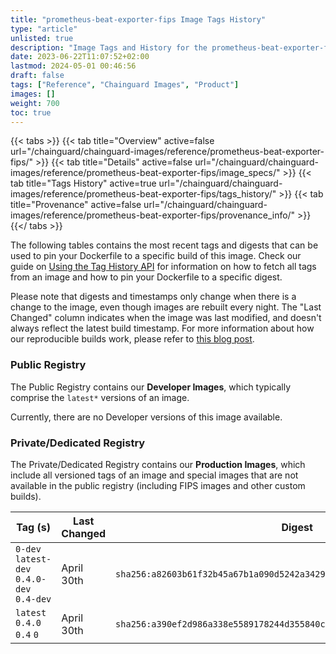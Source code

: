```yaml
---
title: "prometheus-beat-exporter-fips Image Tags History"
type: "article"
unlisted: true
description: "Image Tags and History for the prometheus-beat-exporter-fips Chainguard Image"
date: 2023-06-22T11:07:52+02:00
lastmod: 2024-05-01 00:46:56
draft: false
tags: ["Reference", "Chainguard Images", "Product"]
images: []
weight: 700
toc: true
---
```


{{< tabs >}}
{{< tab title="Overview" active=false url="/chainguard/chainguard-images/reference/prometheus-beat-exporter-fips/" >}}
{{< tab title="Details" active=false url="/chainguard/chainguard-images/reference/prometheus-beat-exporter-fips/image_specs/" >}}
{{< tab title="Tags History" active=true url="/chainguard/chainguard-images/reference/prometheus-beat-exporter-fips/tags_history/" >}}
{{< tab title="Provenance" active=false url="/chainguard/chainguard-images/reference/prometheus-beat-exporter-fips/provenance_info/" >}}
{{</ tabs >}}

The following tables contains the most recent tags and digests that can be used to pin your Dockerfile to a specific build of this image. Check our guide on [Using the Tag History API](/chainguard/chainguard-images/using-the-tag-history-api/) for information on how to fetch all tags from an image and how to pin your Dockerfile to a specific digest.

Please note that digests and timestamps only change when there is a change to the image, even though images are rebuilt every night. The "Last Changed" column indicates when the image was last modified, and doesn't always reflect the latest build timestamp. For more information about how our reproducible builds work, please refer to [this blog post](https://www.chainguard.dev/unchained/reproducing-chainguards-reproducible-image-builds).

### Public Registry
The Public Registry contains our **Developer Images**, which typically comprise the `latest*` versions of an image.

Currently, there are no Developer versions of this image available.

### Private/Dedicated Registry
The Private/Dedicated Registry contains our **Production Images**, which include all versioned tags of an image and special images that are not available in the public registry (including FIPS images and other custom builds).

| Tag (s)                                     | Last Changed | Digest                                                                    |
|---------------------------------------------|--------------|---------------------------------------------------------------------------|
|  `0-dev` `latest-dev` `0.4.0-dev` `0.4-dev` | April 30th   | `sha256:a82603b61f32b45a67b1a090d5242a3429a07afd954858d71a8d21a0d28eb166` |
|  `latest` `0.4.0` `0.4` `0`                 | April 30th   | `sha256:a390ef2d986a338e5589178244d355840c53df38860352f83b39c780e9e6e1f5` |

